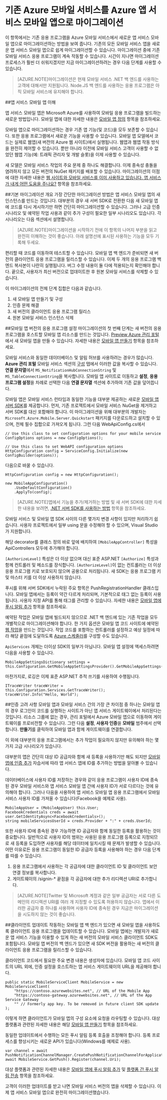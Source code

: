 <properties 
	pageTitle="모바일 서비스에서 앱 서비스 모바일 앱으로 마이그레이션" 
	description="모바일 서비스 응용 프로그램을 앱 서비스 모바일 앱으로 쉽게 마이그레이션하는 방법을 알아봅니다." 
	services="app-service\mobile" 
	documentationCenter="" 
	authors="mattchenderson" 
	manager="dwrede" 
	editor=""/>

<tags 
	ms.service="app-service-mobile" 
	ms.workload="mobile" 
	ms.tgt_pltfrm="mobile" 
	ms.devlang="dotnet" 
	ms.topic="article" 
	ms.date="08/11/2015" 
	ms.author="mahender"/>

# 기존 Azure 모바일 서비스를 Azure 앱 서비스 모바일 앱으로 마이그레이션

이 항목에서는 기존 응용 프로그램을 Azure 모바일 서비스에서 새로운 앱 서비스 모바일 앱으로 마이그레이션하는 방법을 보여 줍니다. 기존의 모든 모바일 서비스 앱을 새로운 앱 서비스 모바일 앱으로 쉽게 마이그레이션할 수 있습니다. 마이그레이션 중에 기존 모바일 서비스 응용 프로그램이 계속 작동할 수 있습니다. 시간이 지나면 마이그레이션 프로세스가 훨씬 더 쉬워지겠지만 지금 마이그레이션하려는 경우 다음 단계를 사용할 수 있습니다.

>[AZURE.NOTE]마이그레이션은 현재 모바일 서비스 .NET 백 엔드를 사용하는 고객에 대해서만 지원됩니다. Node.JS 백 엔드를 사용하는 응용 프로그램은 아직 모바일 서비스에 유지해야 합니다.

##<a name="understand"></a>앱 서비스 모바일 앱 이해

앱 서비스 모바일 앱은 Microsoft Azure를 사용하여 모바일 응용 프로그램을 빌드하는 새로운 방법입니다. 모바일 앱에 대한 자세한 내용은 [모바일 앱 정의] 항목을 참조하세요.

모바일 앱으로 마이그레이션하는 경우 기존 앱 기능(및 코드)을 모두 보존할 수 있습니다. 또한 응용 프로그램에서 새로운 기능을 사용할 수 있습니다. 모바일 앱 모델에서 코드는 실제로 웹앱(새 버전의 Azure 웹 사이트)에서 실행됩니다. 웹앱과 웹앱 작동 방식을 완전히 제어할 수 있습니다. 뿐만 아니라 이전에 모바일 서비스 고객이 사용할 수 없었던 웹앱 기능(예: 트래픽 관리자 및 개발 슬롯)을 이제 사용할 수 있습니다.

새 모델은 모바일 서비스 작업의 주요 문제 중 하나도 해결합니다. 이제 종속성 충돌을 염려하지 않고 모든 버전의 NuGet 패키지를 배포할 수 있습니다. 마이그레이션의 이점에 대한 자세한 내용은 [웹 사이트와 모바일 서비스를 이미 사용하고 있습니다. 앱 서비스가 내게 어떤 도움을 주나요?] 항목을 참조하세요.

##<a name="overview"></a>기본 마이그레이션 개요
가장 간단한 마이그레이션 방법은 앱 서비스 모바일 앱의 새 인스턴스를 만드는 것입니다. 대부분의 경우 새 서버 SDK로 전환한 다음 새 모바일 앱에 코드를 다시 게시하기만 하면 간단히 마이그레이션할 수 있습니다. 그러나 고급 인증 시나리오 및 예약된 작업 사용과 같이 추가 구성이 필요한 일부 시나리오도 있습니다. 각 시나리오는 다음 섹션에서 설명합니다.

>[AZURE.NOTE]마이그레이션을 시작하기 전에 이 항목의 나머지 부분을 읽고 완전히 이해하는 것이 좋습니다. 아래 설명선에 표시된 사용하는 기능을 모두 기록해 두세요.

편리할 때 코드를 이동하여 테스트할 수 있습니다. 모바일 앱 백 엔드가 준비되면 새 버전의 클라이언트 응용 프로그램을 릴리스할 수 있습니다. 이제 두 개의 응용 프로그램 백엔드 복사본이 나란히 실행됩니다. 버그 수정 내용이 둘 다에 적용되는지 확인해야 합니다. 끝으로, 사용자가 최신 버전으로 업데이트한 후 원본 모바일 서비스를 삭제할 수 있습니다.

이 마이그레이션의 전체 단계 집합은 다음과 같습니다.

1. 새 모바일 앱 만들기 및 구성
2. 인증 문제 해결
3. 새 버전의 클라이언트 응용 프로그램 릴리스
4. 원본 모바일 서비스 인스턴스 삭제


##<a name="mobile-app-version"></a>모바일 앱 버전의 응용 프로그램 설정
마이그레이션의 첫 번째 단계는 새 버전의 응용 프로그램을 호스트할 모바일 앱 리소스를 만드는 것입니다. [Preview Azure 관리 포털]에서 새 모바일 앱을 만들 수 있습니다. 자세한 내용은 [모바일 앱 만들기] 항목을 참조하세요.

모바일 서비스와 동일한 데이터베이스 및 알림 허브를 사용하려는 경우가 많습니다. **Azure 관리 포털** 모바일 서비스 섹션의 [구성] 탭에서 이러한 값을 복사할 수 있습니다. **연결 문자열**에서 `MS_NotificationHubConnectionString` 및 `MS_TableConnectionString`을 복사합니다. 모바일 앱 사이트로 이동하고 **설정**, **응용 프로그램 설정**을 차례로 선택한 다음 **연결 문자열** 섹션에 추가하여 기존 값을 덮어씁니다.

모바일 앱은 모바일 서비스 런타임과 동일한 기능을 대부분 제공하는 새로운 [모바일 앱 서버 SDK]를 제공합니다. 먼저, 기존 프로젝트에서 모바일 서비스 NuGet을 제거하고 서버 SDK를 대신 포함해야 합니다. 이 마이그레이션을 위해 대부분의 개발자는 `Microsoft.Azure.Mobile.Server.Quickstart` 패키지를 다운로드하고 설치할 수 있으며, 전체 필수 집합으로 가져오게 됩니다. 그런 다음 WebApiConfig.cs에서

    // Use this class to set configuration options for your mobile service
    ConfigOptions options = new ConfigOptions();
    
    // Use this class to set WebAPI configuration options
    HttpConfiguration config = ServiceConfig.Initialize(new ConfigBuilder(options));

다음으로 바꿀 수 있습니다.

    HttpConfiguration config = new HttpConfiguration();

    new MobileAppConfiguration()
	    .UseDefaultConfiguration()
	    .ApplyTo(config);


>[AZURE.NOTE]앱에서 기능을 추가/제거하는 방법 및 새 서버 SDK에 대한 자세한 내용을 보려면, [.NET 서버 SDK를 사용하는 방법] 항목을 참조하세요.

모바일 서비스 및 모바일 앱 SDK 사이의 다른 몇가지 변경 사항이 있지만 처리하기 쉽습니다. 사용자 프로젝트에서 일부 using 문을 수정해야 할 수 있으며, Visual Studio가 지원합니다.

해당 decorator를 클래스 정의 바로 앞에 배치하여 `[MobileAppController]` 특성을 ApiControllers 모두에 추가해야 합니다.

`[AuthorizeLevel]` 특성은 더 이상 없으며 대신 표준 ASP.NET `[Authorize]` 특성과 함께 컨트롤러 및 메소드를 장식합니다. `[AuthorizeLevel]`이 없는 컨트롤러는 더 이상 응용 프로그램 키로 보호되지 않으며 공용으로 처리됩니다. 새 SDK는 응용 프로그램 키 및 마스터 키를 더 이상 사용하지 않습니다.

푸시를 위해 서버 SDK에서 누락된 주요 항목은 PushRegistrationHandler 클래스입니다. 모바일 앱에서는 등록이 약간 다르게 처리되며, 기본적으로 태그 없는 등록이 사용됩니다. 사용자 지정 API를 통해 태그를 관리할 수 있습니다. 자세한 내용은 [모바일 앱에 푸시 알림 추가] 항목을 참조하세요.

예약된 작업은 모바일 앱에 빌드되지 않으므로 .NET 백 엔드에 있는 기존 작업을 모두 개별적으로 마이그레이션해야 합니다. 한 가지 옵션은 모바일 앱 코드 사이트에 예약된 [웹 작업]을 만드는 것입니다. 작업 코드를 포함하는 컨트롤러를 설정하고 예상 일정에 따라 해당 끝점에 도달하도록 [Azure 스케줄러]를 구성할 수도 있습니다.

`ApiServices` 개체는 더이상 SDK의 일부가 아닙니다. 모바일 앱 설정에 액세스하려면 다음을 사용할 수 있습니다.

    MobileAppSettingsDictionary settings = this.Configuration.GetMobileAppSettingsProvider().GetMobileAppSettings(); 

마찬가지로, 로깅은 이제 표준 ASP.NET 추적 쓰기를 사용하여 수행됩니다.

    ITraceWriter traceWriter = this.Configuration.Services.GetTraceWriter();
    traceWriter.Info("Hello, World");  

##<a name="authentication"></a>인증 고려 사항
모바일 앱과 모바일 서비스 간의 가장 큰 차이점 중 하나는 모바일 앱의 경우 로그인이 코드를 실행하는 사이트가 아닌 앱 서비스 게이트웨이에서 처리된다는 것입니다. 리소스 그룹에 없는 경우, 관리 포털에서 Azure 모바일 앱으로 이동하여 게이트웨이를 프로비전할 수 있습니다. 그런 다음 **설정**, **사용자 인증**을 **모바일** 범주에서 선택합니다. **만들기**를 클릭하여 모바일 앱과 함께 게이트웨이를 연결합니다.

이 외에 대부분의 응용 프로그램에서는 추가 작업이 필요하지 않지만 유의해야 하는 몇 가지 고급 시나리오가 있습니다.

대부분의 앱은 간단히 대상 ID 공급자와 함께 새 등록을 사용하기만 해도 되지만 [모바일 앱에 인증 추가] 자습서에 따라 앱 서비스 앱에 ID를 추가하는 방법을 알아볼 수 있습니다.

데이터베이스에 사용자 ID를 저장하는 경우와 같이 응용 프로그램이 사용자 ID에 종속된 경우 모바일 서비스와 앱 서비스 모바일 앱 간에 사용자 ID가 서로 다르다는 것에 유의해야 합니다. 그러나 다음을 사용하여 앱 서비스 모바일 앱 응용 프로그램에서 모바일 서비스 사용자 ID를 가져올 수 있습니다(Facebook을 예제로 사용).

    MobileAppUser = (MobileAppUser) this.User;
    FacebookCredentials creds = await user.GetIdentityAsync<FacebookCredentials>();
    string mobileServicesUserId = creds.Provider + ":" + creds.UserId;

또한 사용자 ID에 종속된 경우 가능하면 ID 공급자와 함께 동일한 등록을 활용하는 것이 중요합니다. 일반적으로 사용자 ID의 범위는 사용된 응용 프로그램 등록으로 지정되므로 새 등록을 도입하면 사용자를 해당 데이터에 일치시킬 때 문제가 발생할 수 있습니다. 어떤 이유로든 응용 프로그램이 동일한 ID 공급자 등록을 사용해야 하는 경우 다음 단계를 따를 수 있습니다.

1. 응용 프로그램에서 사용하는 각 공급자에 대한 클라이언트 ID 및 클라이언트 보안 연결 정보를 복사합니다.
2. 게이트웨이의 /signin-* 끝점을 각 공급자에 대한 추가 리디렉션 URI로 추가합니다. 

>[AZURE.NOTE]Twitter 및 Microsoft 계정과 같은 일부 공급자는 서로 다른 도메인의 리디렉션 URI를 여러 개 지정할 수 있도록 허용하지 않습니다. 앱에서 이러한 공급자 중 하나를 사용하며 사용자 ID에 종속된 경우 지금은 마이그레이션을 시도하지 않는 것이 좋습니다.

##<a name="updating-clients"></a>클라이언트 업데이트
작동하는 모바일 앱 백 엔드가 있으면 새 모바일 앱을 사용하도록 클라이언트 응용 프로그램을 업데이트할 수 있습니다. 모바일 앱에는 개발자가 새로운 앱 서비스 기능을 이용할 수 있게 하는 새 버전의 모바일 서비스 클라이언트 SDK도 포함됩니다. 모바일 앱 버전의 백 엔드가 있으면 새 SDK 버전을 활용하는 새 버전의 클라이언트 응용 프로그램을 릴리스할 수 있습니다.

클라이언트 코드에서 필요한 주요 변경 내용은 생성자에 있습니다. 모바일 앱 코드 사이트의 URL 외에, 인증 설정을 호스트하는 앱 서비스 게이트웨이의 URL을 제공해야 합니다.

    public static MobileServiceClient MobileService = new MobileServiceClient(
        "https://contoso.azurewebsites.net", // URL of the Mobile App
        "https://contoso-gateway.azurewebsites.net", // URL of the App Service Gateway
        "" // Formerly app key. To be removed in future client SDK update
    );

이렇게 하면 클라이언트가 모바일 앱의 구성 요소에 요청을 라우팅할 수 있습니다. 대상 플랫폼과 관련된 자세한 내용은 해당 [모바일 앱 만들기] 항목을 참조하세요.

동일한 업데이트에서 수행하는 모든 푸시 알림 등록 호출을 조정해야 합니다. 등록 프로세스를 향상시키는 새로운 API가 있습니다(Windows를 예제로 사용).

    var channel = await PushNotificationChannelManager.CreatePushNotificationChannelForApplicationAsync();
    await MobileService.GetPush().Register(channel.Uri); 

대상 플랫폼과 관련된 자세한 내용은 [모바일 앱에 푸시 알림 추가] 및 [플랫폼 간 푸시 알림 전송] 항목을 참조하세요.

고객이 이러한 업데이트를 받고 나면 모바일 서비스 버전의 앱을 삭제할 수 있습니다. 이제 앱 서비스 모바일 앱으로 완전히 마이그레이션했습니다.

<!-- URLs. -->

[Preview Azure 관리 포털]: https://portal.azure.com/
[구성]: https://manage.windowsazure.com/
[모바일 앱 정의]: app-service-mobile-value-prop-preview.md
[웹 사이트와 모바일 서비스를 이미 사용하고 있습니다. 앱 서비스가 내게 어떤 도움을 주나요?]: /en-us/documentation/articles/app-service-mobile-value-prop-migration-from-mobile-services-preview
[모바일 앱 서버 SDK]: http://www.nuget.org/packages/microsoft.azure.mobile.server
[모바일 앱 만들기]: app-service-mobile-dotnet-backend-xamarin-ios-get-started-preview.md
[모바일 앱에 푸시 알림 추가]: app-service-mobile-dotnet-backend-xamarin-ios-get-started-push-preview.md
[모바일 앱에 인증 추가]: app-service-mobile-dotnet-backend-xamarin-ios-get-started-users-preview.md
[Azure 스케줄러]: /en-us/documentation/services/scheduler/
[웹 작업]: ../app-service-web/websites-webjobs-resources.md
[플랫폼 간 푸시 알림 전송]: app-service-mobile-dotnet-backend-xamarin-ios-push-notifications-to-user-preview.md
[.NET 서버 SDK를 사용하는 방법]: app-service-mobile-dotnet-backend-how-to-use-server-sdk.md

<!---HONumber=Oct15_HO3-->